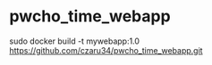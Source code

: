 # pwcho_time_webapp

sudo docker build -t mywebapp:1.0 https://github.com/czaru34/pwcho_time_webapp.git